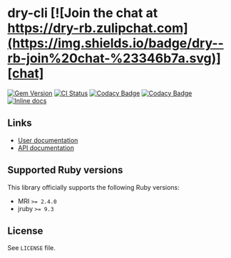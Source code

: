<!--- this file is synced from dry-rb/template-gem project -->
[gem]: https://rubygems.org/gems/dry-cli
[actions]: https://github.com/dry-rb/dry-cli/actions
[codacy]: https://www.codacy.com/gh/dry-rb/dry-cli
[chat]: https://dry-rb.zulipchat.com
[inchpages]: http://inch-ci.org/github/dry-rb/dry-cli

# dry-cli [![Join the chat at https://dry-rb.zulipchat.com](https://img.shields.io/badge/dry--rb-join%20chat-%23346b7a.svg)][chat]

[![Gem Version](https://badge.fury.io/rb/dry-cli.svg)][gem]
[![CI Status](https://github.com/dry-rb/dry-cli/workflows/CI/badge.svg)][actions]
[![Codacy Badge](https://api.codacy.com/project/badge/Grade/61dd5d070fc74f0cacf575b19d4930e1)][codacy]
[![Codacy Badge](https://api.codacy.com/project/badge/Coverage/61dd5d070fc74f0cacf575b19d4930e1)][codacy]
[![Inline docs](http://inch-ci.org/github/dry-rb/dry-cli.svg?branch=master)][inchpages]

## Links

* [User documentation](https://dry-rb.org/gems/dry-cli)
* [API documentation](http://rubydoc.info/gems/dry-cli)

## Supported Ruby versions

This library officially supports the following Ruby versions:

* MRI `>= 2.4.0`
* jruby `>= 9.3`

## License

See `LICENSE` file.
